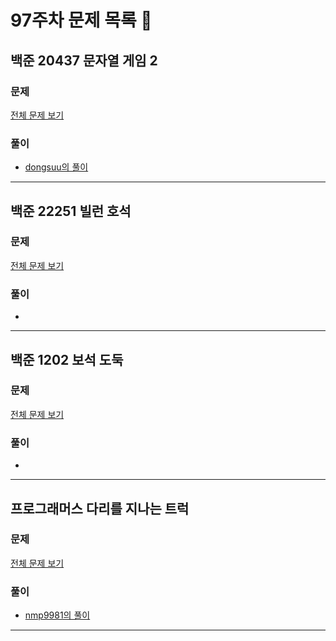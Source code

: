 # 97주차 문제 목록 📝

## 백준 20437 문자열 게임 2

### 문제

[전체 문제 보기](https://www.acmicpc.net/problem/20437)    

### 풀이

- [dongsuu의 풀이](https://hyunn99.tistory.com/230)
___

## 백준 22251 빌런 호석

### 문제

[전체 문제 보기](https://www.acmicpc.net/problem/22251)

### 풀이

- 
___

## 백준 1202 보석 도둑

### 문제

[전체 문제 보기](https://www.acmicpc.net/problem/1202)

### 풀이

- 
___

## 프로그래머스 다리를 지나는 트럭

### 문제

[전체 문제 보기](https://school.programmers.co.kr/learn/courses/30/lessons/42583)

### 풀이

- [nmp9981의 풀이](https://blog.naver.com/tybnasgo/223299899905)
___
